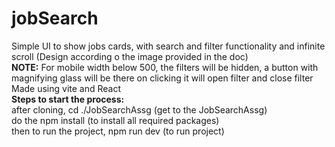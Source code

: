 # jobSearch
Simple UI to show jobs cards, with search and filter functionality and infinite scroll
(Design according o the image provided in the doc)
<br/>
<b>NOTE:</b> For mobile width below 500, the filters will be hidden, a button with magnifying glass will be there on clicking it will open filter and close filter
<br/>
Made using vite and React
<br/>
<b>Steps to start the process:</b>
<br/>
after cloning, cd ./JobSearchAssg (get to the JobSearchAssg) 
<br/>
do the npm install (to install all required packages)
<br/>
then to run the project, npm run dev (to run project)
